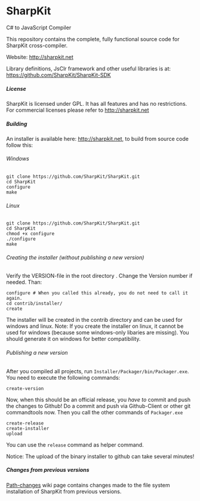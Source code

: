 SharpKit
========

C# to JavaScript Compiler

This repository contains the complete, fully functional source code for SharpKit cross-compiler.

Website: http://sharpkit.net

Library definitions, JsClr framework and other useful libraries is at:
https://github.com/SharpKit/SharpKit-SDK

##### License
SharpKit is licensed under GPL. It has all features and has no restrictions. For commercial licenses please refer to http://sharpkit.net 


##### Building
An installer is available here: http://sharpkit.net, to build from source code follow this:

###### Windows
```
git clone https://github.com/SharpKit/SharpKit.git
cd SharpKit
configure
make
```

###### Linux
```
git clone https://github.com/SharpKit/SharpKit.git
cd SharpKit
chmod +x configure
./configure
make
```

###### Creating the installer (without publishing a new version)
Verify the VERSION-file in the root directory . Change the Version number if needed. Than:
```
configure # When you called this already, you do not need to call it again.
cd contrib/installer/
create
```
The installer will be created in the contrib directory and can be used for windows and linux. Note: If you create the installer on linux, it cannot be used for windows (because some windows-only libaries are missing). You should generate it on windows for better compatibility.

###### Publishing a new version
After you compiled all projects, run `Installer/Packager/bin/Packager.exe`. You need to execute the following commands:
```
create-version
```
Now, when this should be an official release, you *have to* commit and push the changes to Github! Do a commit and push via Github-Client or other git commandtools now. Then you call the other commands of `Packager.exe`
```
create-release
create-installer
upload
```
You can use the `release` command as helper command.

Notice: The upload of the binary installer to github can take several minutes!

##### Changes from previous versions
[Path-changes](../../wiki/Path-changes) wiki page contains changes made to the file system installation of SharpKit from previous versions.
